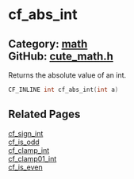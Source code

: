 [](../header.md ':include')

# cf_abs_int

Category: [math](/api_reference?id=math)  
GitHub: [cute_math.h](https://github.com/RandyGaul/cute_framework/blob/master/include/cute_math.h)  
---

Returns the absolute value of an int.

```cpp
CF_INLINE int cf_abs_int(int a)
```

## Related Pages

[cf_sign_int](/math/cf_sign_int.md)  
[cf_is_odd](/math/cf_is_odd.md)  
[cf_clamp_int](/math/cf_clamp_int.md)  
[cf_clamp01_int](/math/cf_clamp01_int.md)  
[cf_is_even](/math/cf_is_even.md)  
